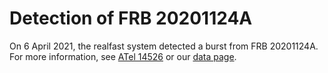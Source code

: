 # Detection of FRB 20201124A

On 6 April 2021, the realfast system detected a burst from FRB 20201124A. For more information, see [ATel 14526](https://www.astronomerstelegram.org/?read=14526) or our [data page](http://realfast.io/data/realfast_R67_mjd59311.html).


